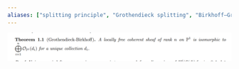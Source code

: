 ```yaml
---
aliases: ["splitting principle", "Grothendieck splitting", "Birkhoff–Grothendieck"]
---
```


![](_attachments/Pasted%20image%2020210626210310.png)
